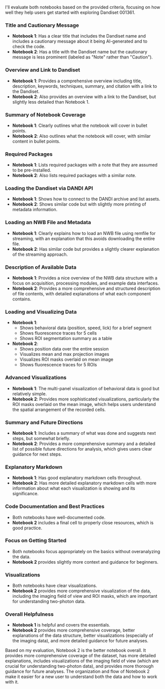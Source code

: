 I'll evaluate both notebooks based on the provided criteria, focusing on how well they help users get started with exploring Dandiset 001361.

### Title and Cautionary Message
- **Notebook 1**: Has a clear title that includes the Dandiset name and includes a cautionary message about it being AI-generated and to check the code.
- **Notebook 2**: Has a title with the Dandiset name but the cautionary message is less prominent (labeled as "Note" rather than "Caution").

### Overview and Link to Dandiset
- **Notebook 1**: Provides a comprehensive overview including title, description, keywords, techniques, summary, and citation with a link to the Dandiset.
- **Notebook 2**: Also provides an overview with a link to the Dandiset, but slightly less detailed than Notebook 1.

### Summary of Notebook Coverage
- **Notebook 1**: Clearly outlines what the notebook will cover in bullet points.
- **Notebook 2**: Also outlines what the notebook will cover, with similar content in bullet points.

### Required Packages
- **Notebook 1**: Lists required packages with a note that they are assumed to be pre-installed.
- **Notebook 2**: Also lists required packages with a similar note.

### Loading the Dandiset via DANDI API
- **Notebook 1**: Shows how to connect to the DANDI archive and list assets.
- **Notebook 2**: Shows similar code but with slightly more printing of metadata information.

### Loading an NWB File and Metadata
- **Notebook 1**: Clearly explains how to load an NWB file using remfile for streaming, with an explanation that this avoids downloading the entire file.
- **Notebook 2**: Has similar code but provides a slightly clearer explanation of the streaming approach.

### Description of Available Data
- **Notebook 1**: Provides a nice overview of the NWB data structure with a focus on acquisition, processing modules, and example data interfaces.
- **Notebook 2**: Provides a more comprehensive and structured description of file contents, with detailed explanations of what each component contains.

### Loading and Visualizing Data
- **Notebook 1**: 
  - Shows behavioral data (position, speed, lick) for a brief segment
  - Shows fluorescence traces for 5 cells
  - Shows ROI segmentation summary as a table
- **Notebook 2**:
  - Shows position data over the entire session
  - Visualizes mean and max projection images
  - Visualizes ROI masks overlaid on mean image
  - Shows fluorescence traces for 5 ROIs

### Advanced Visualizations
- **Notebook 1**: The multi-panel visualization of behavioral data is good but relatively simple.
- **Notebook 2**: Provides more sophisticated visualizations, particularly the ROI masks overlaid on the mean image, which helps users understand the spatial arrangement of the recorded cells.

### Summary and Future Directions
- **Notebook 1**: Includes a summary of what was done and suggests next steps, but somewhat briefly.
- **Notebook 2**: Provides a more comprehensive summary and a detailed list of possible future directions for analysis, which gives users clear guidance for next steps.

### Explanatory Markdown
- **Notebook 1**: Has good explanatory markdown cells throughout.
- **Notebook 2**: Has more detailed explanatory markdown cells with more information about what each visualization is showing and its significance.

### Code Documentation and Best Practices
- Both notebooks have well-documented code.
- **Notebook 2** includes a final cell to properly close resources, which is good practice.

### Focus on Getting Started
- Both notebooks focus appropriately on the basics without overanalyzing the data.
- **Notebook 2** provides slightly more context and guidance for beginners.

### Visualizations
- Both notebooks have clear visualizations.
- **Notebook 2** provides more comprehensive visualization of the data, including the imaging field of view and ROI masks, which are important for understanding two-photon data.

### Overall Helpfulness
- **Notebook 1** is helpful and covers the essentials.
- **Notebook 2** provides more comprehensive coverage, better explanations of the data structure, better visualizations (especially of the imaging data), and more detailed guidance for future analyses.

Based on my evaluation, Notebook 2 is the better notebook overall. It provides more comprehensive coverage of the dataset, has more detailed explanations, includes visualizations of the imaging field of view (which are crucial for understanding two-photon data), and provides more thorough guidance for future analyses. The organization and flow of Notebook 2 make it easier for a new user to understand both the data and how to work with it.